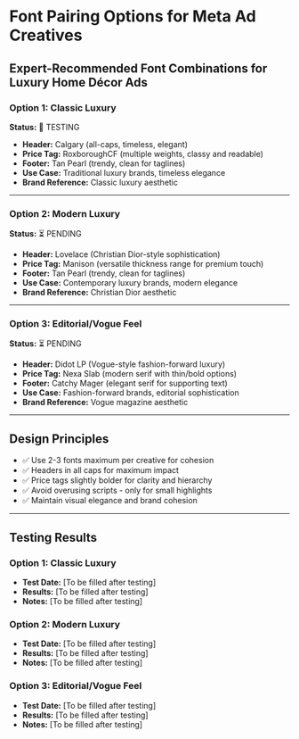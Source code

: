 # Font Pairing Options for Meta Ad Creatives

## Expert-Recommended Font Combinations for Luxury Home Décor Ads

### Option 1: Classic Luxury
**Status:** 🔄 TESTING
- **Header:** Calgary (all-caps, timeless, elegant)
- **Price Tag:** RoxboroughCF (multiple weights, classy and readable)
- **Footer:** Tan Pearl (trendy, clean for taglines)
- **Use Case:** Traditional luxury brands, timeless elegance
- **Brand Reference:** Classic luxury aesthetic

---

### Option 2: Modern Luxury
**Status:** ⏳ PENDING
- **Header:** Lovelace (Christian Dior-style sophistication)
- **Price Tag:** Manison (versatile thickness range for premium touch)
- **Footer:** Tan Pearl (trendy, clean for taglines)
- **Use Case:** Contemporary luxury brands, modern elegance
- **Brand Reference:** Christian Dior aesthetic

---

### Option 3: Editorial/Vogue Feel
**Status:** ⏳ PENDING
- **Header:** Didot LP (Vogue-style fashion-forward luxury)
- **Price Tag:** Nexa Slab (modern serif with thin/bold options)
- **Footer:** Catchy Mager (elegant serif for supporting text)
- **Use Case:** Fashion-forward brands, editorial sophistication
- **Brand Reference:** Vogue magazine aesthetic

---

## Design Principles
- ✅ Use 2-3 fonts maximum per creative for cohesion
- ✅ Headers in all caps for maximum impact
- ✅ Price tags slightly bolder for clarity and hierarchy
- ✅ Avoid overusing scripts - only for small highlights
- ✅ Maintain visual elegance and brand cohesion

---

## Testing Results

### Option 1: Classic Luxury
- **Test Date:** [To be filled after testing]
- **Results:** [To be filled after testing]
- **Notes:** [To be filled after testing]

### Option 2: Modern Luxury
- **Test Date:** [To be filled after testing]
- **Results:** [To be filled after testing]
- **Notes:** [To be filled after testing]

### Option 3: Editorial/Vogue Feel
- **Test Date:** [To be filled after testing]
- **Results:** [To be filled after testing]
- **Notes:** [To be filled after testing]
